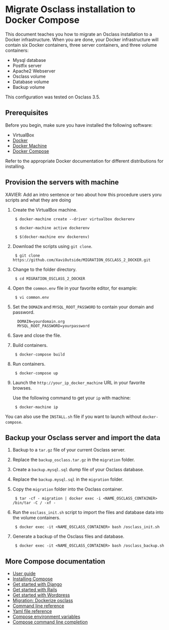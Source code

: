 <!--[metadata]>
+++
title = "Migrate Osclass installation to Docker Compose"
description = "Migrating and running an Osclass installation."
keywords = ["docker, example, package installation, osclass, compose"]
[menu.main]
parent="smn_workw_compose"
weight=7
+++
<![end-metadata]-->


# Migrate Osclass installation to Docker Compose

This document teaches you how to migrate an Osclass installation to a Docker
infrastructure. When you are done, your Docker infrastructure will contain six
Docker containers, three server containers, and three volume containers:

* Mysql database
* Postfix server
* Apache2 Webserver
* Osclass volume 
* Database volume
* Backup volume

This configuration was tested on Osclass 3.5.

## Prerequisites

Before you begin, make sure you have installed the following software:

* VirtualBox 
* [Docker](https://docs.docker.com/installation/#installation)
* [Docker Machine](http://docs.docker.com/machine/install-machine/)
* [Docker Compose](install.md)

Refer to the appropriate Docker documentation for different distributions for installing.

## Provision the servers with machine

XAVIER: Add an intro sentence or two about how this procedure users yoru scripts and what they are doing

1. Create the VirtualBox machine.

        $ docker-machine create --driver virtualbox dockerenv 

        $ docker-machine active dockerenv

        $ $(docker-machine env dockerenv)

2. Download the scripts using `git clone`.

        $ git clone https://github.com/XaviOutside/MIGRATION_OSCLASS_2_DOCKER.git
        
3. Change to the folder directory.

        $ cd MIGRATION_OSCLASS_2_DOCKER

4. Open the `common.env` file in your favorite editor, for example:

        $ vi common.env 

5. Set the `DOMAIN` and `MYSQL_ROOT_PASSWORD` to contain your domain and password.

         DOMAIN=yourdomain.org
         MYSQL_ROOT_PASSWORD=yourpassword

6. Save and close the file.

7. Build containers.

        $ docker-compose build

8. Run containers.

        $ docker-compose up

9. Launch the `http://your_ip_docker_machine` URL in your favorite browses.

   Use the following command to get your `ip` with machine:
   
        $ docker-machine ip
     

You can also use the `INSTALL.sh` file if you want to launch without `docker-compose`.


## Backup your Osclass server and import the data

1. Backup to a `tar.gz` file of your current Osclass server.

2. Replace the `backup_osclass.tar.gz` in the `migration` folder.
     
3. Create a `backup.mysql.sql` dump file of your Osclass database.

4. Replace the `backup.mysql.sql` in the `migration` folder.
     
5. Copy the `migration` folder into the Osclass container.

        $ tar -cf - migration | docker exec -i <NAME_OSCLASS_CONTAINER>  /bin/tar -C / -xf -

6. Run the `osclass_init.sh` script to import the files and database data into the volume containers.

        $ docker exec -it <NAME_OSCLASS_CONTAINER> bash /osclass_init.sh

7. Generate a backup of the Osclass files and database.

        $ docker exec -it <NAME_OSCLASS_CONTAINER> bash /osclass_backup.sh

## More Compose documentation

- [User guide](/)
- [Installing Compose](install.md)
- [Get started with Django](django.md)
- [Get started with Rails](rails.md)
- [Get started with Wordpress](wordpress.md)
- [Migration: Dockerize osclass](osclass.md)
- [Command line reference](cli.md)
- [Yaml file reference](yml.md)
- [Compose environment variables](env.md)
- [Compose command line completion](completion.md)

